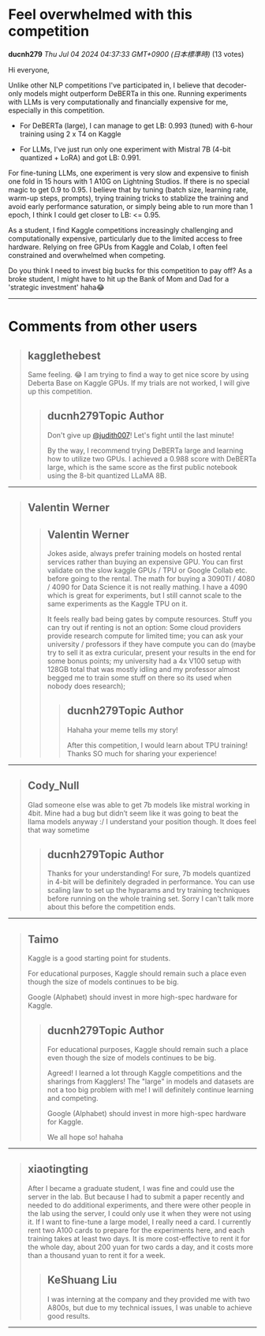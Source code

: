 # Feel overwhelmed with this competition  

**ducnh279** *Thu Jul 04 2024 04:37:33 GMT+0900 (日本標準時)* (13 votes)

Hi everyone,

Unlike other NLP competitions I've participated in, I believe that decoder-only models might outperform DeBERTa in this one. Running experiments with LLMs is very computationally and financially expensive for me, especially in this competition.

- For DeBERTa (large), I can manage to get LB: 0.993 (tuned) with 6-hour training using 2 x T4 on Kaggle

- For LLMs,  I've just run only one experiment with Mistral 7B (4-bit quantized + LoRA) and got LB: 0.991. 

For fine-tuning LLMs, one experiment is very slow and expensive to finish one fold in 15 hours with 1 A10G on Lightning Studios. If there is no special magic to get 0.9 to 0.95. I believe that by tuning (batch size, learning rate, warm-up steps, prompts), trying training tricks to stablize the training and avoid early performance saturation, or simply being able to run more than 1 epoch, I think I could get closer to LB: <= 0.95.

As a student, I find Kaggle competitions increasingly challenging and computationally expensive, particularly due to the limited access to free hardware. Relying on free GPUs from Kaggle and Colab, I often feel constrained and overwhelmed when competing.

Do you think I need to invest big bucks for this competition to pay off? As a broke student, I might have to hit up the Bank of Mom and Dad for a 'strategic investment'  haha😂



---

 # Comments from other users

> ## kagglethebest
> 
> Same feeling. 😂 I am trying to find a way to get nice score by using Deberta Base on Kaggle GPUs. If my trials are not worked, I will give up this competition.
> 
> 
> 
> > ## ducnh279Topic Author
> > 
> > Don't give up [@judith007](https://www.kaggle.com/judith007)! Let's fight until the last minute!
> > 
> > By the way, I recommend trying DeBERTa large and learning how to utilize two GPUs. I achieved a 0.988 score with DeBERTa large, which is the same score as the first public notebook using the 8-bit quantized LLaMA 8B.
> > 
> > 
> > 


---

> ## Valentin Werner
> 
> 
> 
> 
> 
> > ## Valentin Werner
> > 
> > Jokes aside, always prefer training models on hosted rental services rather than buying an expensive GPU. You can first validate on the slow kaggle GPUs / TPU or Google Collab etc. before going to the rental. The math for buying a 3090TI / 4080 / 4090 for Data Science it is not really mathing. I have a 4090 which is great for experiments, but I still cannot scale to the same experiments as the Kaggle TPU on it. 
> > 
> > It feels really bad being gates by compute resources. Stuff you can try out if renting is not an option: Some cloud providers provide research compute for limited time; you can ask your university / professors if they have compute you can do (maybe try to sell it as extra curicular, present your results in the end for some bonus points; my university had a 4x V100 setup with 128GB total that was mostly idling and my professor almost begged me to train some stuff on there so its used when nobody does research); 
> > 
> > 
> > 
> > > ## ducnh279Topic Author
> > > 
> > > Hahaha your meme tells my story! 
> > > 
> > > After this competition, I would learn about TPU training! Thanks SO much for sharing your experience!
> > > 
> > > 
> > > 


---

> ## Cody_Null
> 
> Glad someone else was able to get 7b models like mistral working in 4bit. Mine had a bug but didn’t seem like it was going to beat the llama models anyway :/ I understand your position though. It does feel that way sometime 
> 
> 
> 
> > ## ducnh279Topic Author
> > 
> > Thanks for your understanding! For sure, 7b models quantized in 4-bit will be definitely degraded in performance. You can use scaling law to set up the hyparams and try training techniques before running on the whole training set. Sorry I can't talk more about this before the competition ends.
> > 
> > 
> > 


---

> ## Taimo
> 
> Kaggle is a good starting point for students.
> 
> For educational purposes, Kaggle should remain such a place even though the size of models continues to be big. 
> 
> Google (Alphabet) should invest in more high-spec hardware for Kaggle.
> 
> 
> 
> > ## ducnh279Topic Author
> > 
> > For educational purposes, Kaggle should remain such a place even though the size of models continues to be big.
> > 
> > Agreed! I learned a lot through Kaggle competitions and the sharings from Kagglers! The "large" in models and datasets are not a too big problem with me! I will definitely continue learning and competing.
> > 
> > Google (Alphabet) should invest in more high-spec hardware for Kaggle.
> > 
> > We all hope so! hahaha
> > 
> > 
> > 


---

> ## xiaotingting
> 
> After I became a graduate student, I was fine and could use the server in the lab. But because I had to submit a paper recently and needed to do additional experiments, and there were other people in the lab using the server, I could only use it when they were not using it. If I want to fine-tune a large model, I really need a card. I currently rent two A100 cards to prepare for the experiments here, and each training takes at least two days. It is more cost-effective to rent it for the whole day, about 200 yuan for two cards a day, and it costs more than a thousand yuan to rent it for a week.
> 
> 
> 
> > ## KeShuang Liu
> > 
> > I was interning at the company and they provided me with two A800s, but due to my technical issues, I was unable to achieve good results.
> > 
> > 
> > 


---

